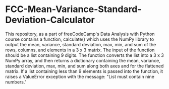 # FCC-Mean-Variance-Standard-Deviation-Calculator
This repository, as a part of freeCodeCamp's Data Analysis with Python course contains a function, calculate() which uses the NumPy library to output the mean, variance, standard deviation, max, min, and sum of the rows, columns, and elements in a 3 x 3 matrix. The input of the function should be a list containing 9 digits. The function converts the list into a 3 x 3 NumPy array, and then returns a dictionary containing the mean, variance, standard deviation, max, min, and sum along both axes and for the flattened matrix. If a list containing less than 9 elements is passed into the function, it raises a ValueError exception with the message: "List must contain nine numbers."
